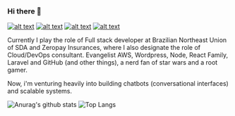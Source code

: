 ### Hi there 👋



[![alt text](https://img.shields.io/badge/-@meirinaldojunior-220c5a?style=flat-square&logo=Instagram&logoColor=white&link=https://instagram.com/meirinaldojunior/ "badge instagram")](https://instagram.com/meirinaldojunior/) [![alt text](https://img.shields.io/badge/-@meirinaldojr-220c5a?style=flat-square&logo=Twitter&logoColor=white&link=https://twitter.com/MeirinaldoJr "badge twitter")](https://twitter.com/MeirinaldoJr) [![alt text](https://img.shields.io/badge/-Meirinaldo%20Junior-220c5a?style=flat-square&logo=Linkedin&logoColor=white&link=https://www.linkedin.com/in/meirinaldojunior/ "badge linkedin")](https://www.linkedin.com/in/meirinaldojunior/) [![alt text](https://img.shields.io/badge/-meirinaldo.junior0@gmail.com-220c5a?style=flat-square&logo=Gmail&logoColor=white&link=mailto:meirinaldo.junior0@gmail.com "badge email")](mailto:meirinaldo.junior0@gmail.com)

Currently I play the role of Full stack developer at Brazilian Northeast Union of SDA and Zeropay Insurances, where I also designate the role of Cloud/DevOps consultant. Evangelist AWS, Wordpress, Node, React Family, Laravel and GitHub (and other things), a nerd fan of star wars and a root gamer.

Now, i'm venturing heavily into building chatbots (conversational interfaces) and scalable systems.


![Anurag's github stats](https://github-readme-stats.vercel.app/api?username=meirinaldojunior&count_private=true&include_all_commits=1&show_icons=1&theme=onedark)
![Top Langs](https://github-readme-stats.vercel.app/api/top-langs/?username=meirinaldojunior&layout=compact&theme=onedark&count_private=true)
